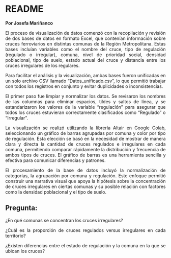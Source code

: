 # README
**Por Josefa Mariñanco**
<div style="text-align: justify;">
El proceso de visualización de datos comenzó con la recopilación y revisión de dos bases de datos en formato Excel, que contenían información sobre cruces ferroviarios en distintas comunas de la Región Metropolitana. Estas bases incluían variables como el nombre del cruce, tipo de regulación (regulado o irregular), comuna, nivel de prioridad social, densidad poblacional, tipo de suelo, estado actual del cruce y distancia entre los cruces irregulares de los regulares. 

Para facilitar el análisis y la visualización, ambas bases fueron unificadas en un solo archivo CSV llamado “Datos_unificado.csv”, lo que permitió trabajar con todos los registros en conjunto y evitar duplicidades o inconsistencias.

El primer paso fue limpiar y normalizar los datos. Se revisaron los nombres de las columnas para eliminar espacios, tildes y saltos de línea, y se estandarizaron los valores de la variable “regulación” para asegurar que todos los cruces estuvieran correctamente clasificados como “Regulado” o “Irregular”.

La visualización se realizó utilizando la librería Altair en Google Colab, seleccionando un gráfico de barras agrupadas por comuna y color por tipo de regulación. Esta elección se basó en la necesidad de mostrar de manera clara y directa la cantidad de cruces regulados e irregulares en cada comuna, permitiendo comparar rápidamente la distribución y frecuencia de ambos tipos de cruces. El gráfico de barras es una herramienta sencilla y efectiva para comunicar diferencias y patrones.

El procesamiento de la base de datos incluyó la normalización de categorías, la agrupación por comuna y regulación. Este enfoque permitió construir una narrativa visual que apoya la hipótesis sobre la concentración de cruces irregulares en ciertas comunas y su posible relación con factores como la densidad poblacional y el tipo de suelo.

## Pregunta:
¿En qué comunas se concentran los cruces irregulares? 

¿Cuál es la proporción de cruces regulados versus irregulares en cada territorio?

¿Existen diferencias entre el estado de regulación y la comuna en la que se ubican los cruces?
</div>
